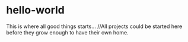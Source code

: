 # hello-world
This is where all good things starts...
//All projects could be started here before they grow enough to have their own home.
